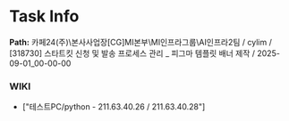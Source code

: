 # Task Info

**Path:** 카페24(주)\본사사업장\[CG]MI본부\MI인프라그룹\AI인프라2팀 / cylim / [318730] 스타트킷 신청 및 발송 프로세스 관리 _ 피그마 템플릿 배너 제작 / 2025-09-01_00-00-00

### WIKI
- ["테스트PC/python - 211.63.40.26 / 211.63.40.28"]

